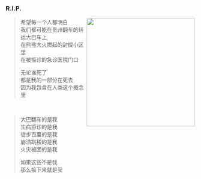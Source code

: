 ### R.I.P.  
<img align="right" width="288" src="https://github.com/wangquanlikun/wangquanlikun.github.io/blob/main/RIP/Candle.jpg?raw=true">

>希望每一个人都明白  
>我们都可能在贵州翻车的转运大巴车上  
>在熊熊大火燃起的封控小区里  
>在被拒诊的急诊医院门口  
>  
>无论谁死了  
>都是我的一部分在死去  
>因为我包含在人类这个概念里  

&emsp;   

>大巴翻车的是我  
>生病拒诊的是我  
>徒步百里的是我  
>崩溃跳楼的是我  
>火灾被困的是我  
>  
>如果这些不是我  
>那么接下来就是我  
